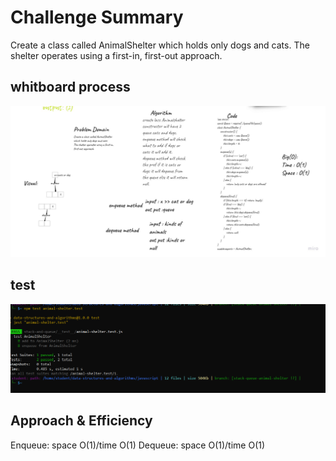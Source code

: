 # Challenge Summary
Create a class called AnimalShelter which holds only dogs and cats.
The shelter operates using a first-in, first-out approach.
## whitboard process
![image](../asset/animalshelter.png)


## test 
![image](../asset/animaltest.png)


## Approach & Efficiency
Enqueue: space O(1)/time O(1)
Dequeue: space O(1)/time O(1)